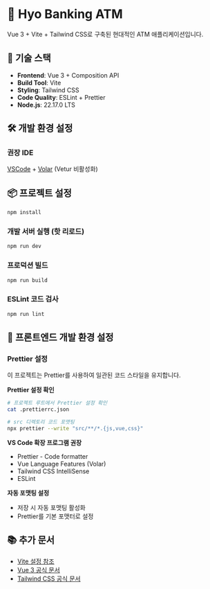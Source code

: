 # 🏧 Hyo Banking ATM

Vue 3 + Vite + Tailwind CSS로 구축된 현대적인 ATM 애플리케이션입니다.

## 🚀 기술 스택

- **Frontend**: Vue 3 + Composition API
- **Build Tool**: Vite
- **Styling**: Tailwind CSS
- **Code Quality**: ESLint + Prettier
- **Node.js**: 22.17.0 LTS

## 🛠️ 개발 환경 설정

### 권장 IDE

[VSCode](https://code.visualstudio.com/) + [Volar](https://marketplace.visualstudio.com/items?itemName=Vue.volar) (Vetur 비활성화)

## 📦 프로젝트 설정

```sh
npm install
```

### 개발 서버 실행 (핫 리로드)

```sh
npm run dev
```

### 프로덕션 빌드

```sh
npm run build
```

### ESLint 코드 검사

```sh
npm run lint
```

## 🎨 프론트엔드 개발 환경 설정

### Prettier 설정

이 프로젝트는 Prettier를 사용하여 일관된 코드 스타일을 유지합니다.

**Prettier 설정 확인**

```bash
# 프로젝트 루트에서 Prettier 설정 확인
cat .prettierrc.json

# src 디렉토리 코드 포맷팅
npx prettier --write "src/**/*.{js,vue,css}"
```

**VS Code 확장 프로그램 권장**

- Prettier - Code formatter
- Vue Language Features (Volar)
- Tailwind CSS IntelliSense
- ESLint

**자동 포맷팅 설정**

- 저장 시 자동 포맷팅 활성화
- Prettier를 기본 포맷터로 설정

## 📚 추가 문서

- [Vite 설정 참조](https://vite.dev/config/)
- [Vue 3 공식 문서](https://vuejs.org/)
- [Tailwind CSS 공식 문서](https://tailwindcss.com/)
